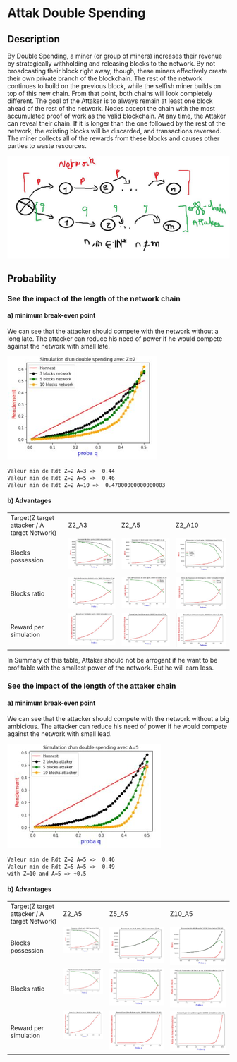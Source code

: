 # Attak Double Spending

## Description
By Double Spending, a miner (or group of miners) increases their revenue by strategically withholding and releasing blocks to the network.
By not broadcasting their block right away, though, these miners effectively create their own private branch of the blockchain. The rest of the network continues to build on the previous block, while the selfish miner builds on top of this new chain. From that point, both chains will look completely different.
The goal of the Attaker is to always remain at least one block ahead of the rest of the network. Nodes accept the chain with the most accumulated proof of work as the valid blockchain. At any time, the Attaker can reveal their chain. If it is longer than the one followed by the rest of the network, the existing blocks will be discarded, and transactions reversed. The miner collects all of the rewards from these blocks and causes other parties to waste resources.

![intro](https://github.com/redek-zelton/Cryptofinance/blob/main/Attack%20Double%20Spending/intro.JPG)

## Probability
### See the impact of the length of the network chain
#### a) minimum break-even point
We can see that the attacker should compete with the network without a long late. The attacker can reduce his need of power if he would compete against the network with small late.

![LenNet](https://github.com/redek-zelton/Cryptofinance/blob/main/Attack%20Double%20Spending/LenNet.JPG)
```
Valeur min de Rdt Z=2 A=3 =>  0.44
Valeur min de Rdt Z=2 A=5 =>  0.46
Valeur min de Rdt Z=2 A=10 =>  0.47000000000000003
```

#### b) Advantages
<table>
  <tr>
    <td>Target(Z target attacker / A target Network)</td>
    <td>Z2_A3</td>
     <td>Z2_A5</td>
     <td>Z2_A10</td>
  </tr>
  <tr>
    <td>Blocks possession</td>
    <td valign="top"><img src="https://github.com/redek-zelton/Cryptofinance/blob/main/Attack%20Double%20Spending/AvantageImage/adv_pZ2A3.JPG"></td>
    <td valign="top"><img src="https://github.com/redek-zelton/Cryptofinance/blob/main/Attack%20Double%20Spending/AvantageImage/adv_pZ2A5.JPG"></td>
    <td valign="top"><img src="https://github.com/redek-zelton/Cryptofinance/blob/main/Attack%20Double%20Spending/AvantageImage/adv_pZ2A10.JPG"></td>
  </tr>
  <tr>
    <td>Blocks ratio</td>
    <td valign="top"><img src="https://github.com/redek-zelton/Cryptofinance/blob/main/Attack%20Double%20Spending/AvantageImage/adv_rZ2A3.JPG"></td>
    <td valign="top"><img src="https://github.com/redek-zelton/Cryptofinance/blob/main/Attack%20Double%20Spending/AvantageImage/adv_rZ2A5.JPG"></td>
    <td valign="top"><img src="https://github.com/redek-zelton/Cryptofinance/blob/main/Attack%20Double%20Spending/AvantageImage/adv_rZ2A10.JPG"></td>
  </tr>
  <tr>
    <td>Reward per simulation</td>
    <td valign="top"><img src="https://github.com/redek-zelton/Cryptofinance/blob/main/Attack%20Double%20Spending/AvantageImage/adv_wZ2A3.JPG"></td>
    <td valign="top"><img src="https://github.com/redek-zelton/Cryptofinance/blob/main/Attack%20Double%20Spending/AvantageImage/adv_wZ2A5.JPG"></td>
    <td valign="top"><img src="https://github.com/redek-zelton/Cryptofinance/blob/main/Attack%20Double%20Spending/AvantageImage/adv_wZ2A10.JPG"></td>
  </tr>
 </table>
 
 In Summary of this table, Attaker should not be arrogant if he want to be profitable with the smallest power of the network. But he will earn less.
 


### See the impact of the length of the attaker chain

#### a) minimum break-even point
We can see that the attacker should compete with the network without a big ambicious. The attacker can reduce his need of power if he would compete against the network with small lead.


![LenAtt](https://github.com/redek-zelton/Cryptofinance/blob/main/Attack%20Double%20Spending/LenAtt.JPG)
```
Valeur min de Rdt Z=2 A=5 =>  0.46
Valeur min de Rdt Z=5 A=5 =>  0.49
with Z=10 and A=5 => +0.5
```


#### b) Advantages
<table>
  <tr>
    <td>Target(Z target attacker / A target Network)</td>
    <td>Z2_A5</td>
     <td>Z5_A5</td>
     <td>Z10_A5</td>
  </tr>
  <tr>
    <td>Blocks possession</td>
    <td valign="top"><img src="https://github.com/redek-zelton/Cryptofinance/blob/main/Attack%20Double%20Spending/AvantageImage/adv_pZ2A5.JPG"></td>
    <td valign="top"><img src="https://github.com/redek-zelton/Cryptofinance/blob/main/Attack%20Double%20Spending/AvantageImage/adv_pZ5A5.JPG"></td>
    <td valign="top"><img src="https://github.com/redek-zelton/Cryptofinance/blob/main/Attack%20Double%20Spending/AvantageImage/adv_pZ10A5.JPG"></td>
  </tr>
  <tr>
    <td>Blocks ratio</td>
    <td valign="top"><img src="https://github.com/redek-zelton/Cryptofinance/blob/main/Attack%20Double%20Spending/AvantageImage/adv_rZ2A5.JPG"></td>
    <td valign="top"><img src="https://github.com/redek-zelton/Cryptofinance/blob/main/Attack%20Double%20Spending/AvantageImage/adv_rZ5A5.JPG"></td>
    <td valign="top"><img src="https://github.com/redek-zelton/Cryptofinance/blob/main/Attack%20Double%20Spending/AvantageImage/adv_rZ10A5.JPG"></td>
  </tr>
  <tr>
    <td>Reward per simulation</td>
    <td valign="top"><img src="https://github.com/redek-zelton/Cryptofinance/blob/main/Attack%20Double%20Spending/AvantageImage/adv_wZ2A5.JPG"></td>
    <td valign="top"><img src="https://github.com/redek-zelton/Cryptofinance/blob/main/Attack%20Double%20Spending/AvantageImage/adv_wZ5A5.JPG"></td>
    <td valign="top"><img src="https://github.com/redek-zelton/Cryptofinance/blob/main/Attack%20Double%20Spending/AvantageImage/adv_wZ10A5.JPG"></td>
  </tr>
 </table>
 





